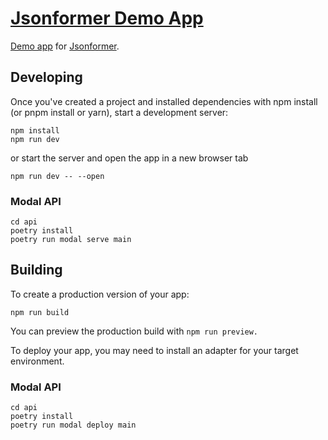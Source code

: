 # [Jsonformer Demo App](https://jsonformer.rahul.gs/)

[Demo app](https://jsonformer.rahul.gs/) for [Jsonformer](https://github.com/1rgs/jsonformer).

## Developing

Once you've created a project and installed dependencies with npm install (or pnpm install or yarn), start a development server:

```
npm install
npm run dev
```

or start the server and open the app in a new browser tab

```
npm run dev -- --open
```

### Modal API

```
cd api
poetry install
poetry run modal serve main
```

## Building

To create a production version of your app:

```
npm run build
```

You can preview the production build with `npm run preview.`

To deploy your app, you may need to install an adapter for your target environment.

### Modal API

```
cd api
poetry install
poetry run modal deploy main
```
